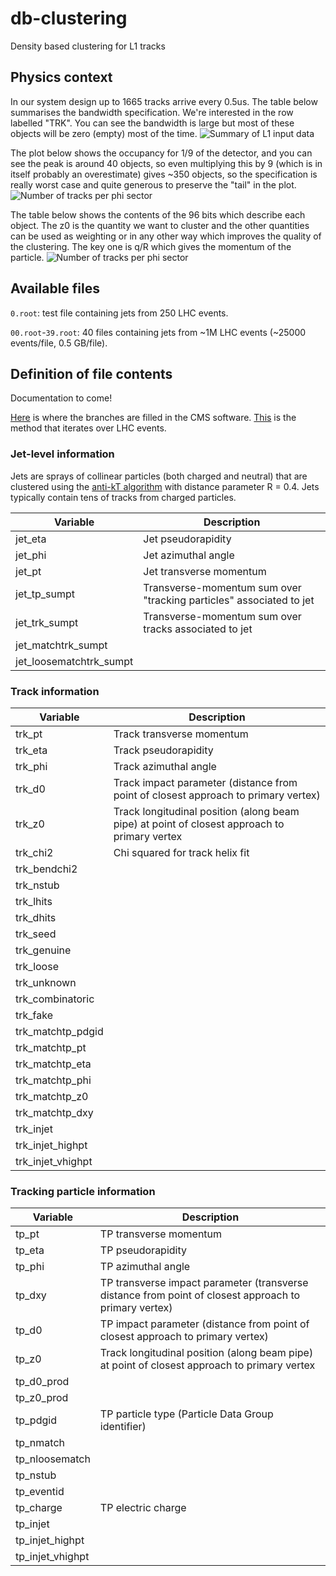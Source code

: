 # db-clustering
Density based clustering for L1 tracks

## Physics context

In our system design up to 1665 tracks arrive every 0.5us. The table below summarises the bandwidth specification. We're interested in the row labelled "TRK". You can see the bandwidth is large but most of these objects will be zero (empty) most of the time. 
![Summary of L1 input data](https://github.com/bainbrid/db-clustering/blob/master/L1TriggerInputData.png)

The plot below shows the occupancy for 1/9 of the detector, and you can see the peak is around 40 objects, so even multiplying this by 9 (which is in itself probably an overestimate) gives ~350 objects, so the specification is really worst case and quite generous to preserve the "tail" in the plot.
![Number of tracks per phi sector](https://github.com/bainbrid/db-clustering/blob/master/TracksPerPhiSector.png)

The table below shows the contents of the 96 bits which describe each object. The z0 is the quantity we want to cluster and the other quantities can be used as weighting or in any other way which improves the quality of the clustering. The key one is q/R which gives the momentum of the particle.
![Number of tracks per phi sector](https://github.com/bainbrid/db-clustering/blob/master/TrackParameters.png)

## Available files 

`0.root`: test file containing jets from 250 LHC events. 

`00.root`-`39.root`: 40 files containing jets from ~1M LHC events (~25000 events/file, 0.5 GB/file).

## Definition of file contents

Documentation to come!

[Here](https://github.com/cms-l1t-offline/cmssw/blob/l1t-phase2-v2.37.0/L1Trigger/TrackFindingTracklet/test/L1TrackNtupleMaker.cc) is where the branches are filled in the CMS software. [This](https://github.com/cms-l1t-offline/cmssw/blob/l1t-phase2-v2.37.0/L1Trigger/TrackFindingTracklet/test/L1TrackNtupleMaker.cc#L567) is the method that iterates over LHC events. 

### Jet-level information 

Jets are sprays of collinear particles (both charged and neutral) that are clustered using the [anti-kT algorithm](https://arxiv.org/abs/0802.1189) with distance parameter R = 0.4. Jets typically contain tens of tracks from charged particles. 

| Variable                   | Description |
| ---                        | --- |
| jet_eta                    | Jet pseudorapidity |
| jet_phi                    | Jet azimuthal angle |
| jet_pt                     | Jet transverse momentum |
| jet_tp_sumpt               | Transverse-momentum sum over "tracking particles" associated to jet |
| jet_trk_sumpt              | Transverse-momentum sum over tracks associated to jet |
| jet_matchtrk_sumpt         |     |
| jet_loosematchtrk_sumpt    |     |

### Track information 

| Variable           | Description |
| ---                | --- |
| trk_pt             | Track transverse momentum | 
| trk_eta            | Track pseudorapidity | 
| trk_phi            | Track azimuthal angle | 
| trk_d0             | Track impact parameter (distance from point of closest approach to primary vertex) | 
| trk_z0             | Track longitudinal position (along beam pipe) at point of closest approach to primary vertex | 
| trk_chi2           | Chi squared for track helix fit | 
| trk_bendchi2       |     | 
| trk_nstub          |     | 
| trk_lhits          |     | 
| trk_dhits          |     | 
| trk_seed           |     | 
| trk_genuine        |     | 
| trk_loose          |     | 
| trk_unknown        |     | 
| trk_combinatoric   |     | 
| trk_fake           |     | 
| trk_matchtp_pdgid  |     | 
| trk_matchtp_pt     |     | 
| trk_matchtp_eta    |     | 
| trk_matchtp_phi    |     | 
| trk_matchtp_z0     |     | 
| trk_matchtp_dxy    |     | 
| trk_injet          |     | 
| trk_injet_highpt   |     | 
| trk_injet_vhighpt  |     |

### Tracking particle information 

| Variable           | Description |
| ---                | --- |
| tp_pt              | TP transverse momentum |
| tp_eta             | TP pseudorapidity |
| tp_phi             | TP azimuthal angle |
| tp_dxy             | TP transverse impact parameter (transverse distance from point of closest approach to primary vertex) |
| tp_d0              | TP impact parameter (distance from point of closest approach to primary vertex) |
| tp_z0              | Track longitudinal position (along beam pipe) at point of closest approach to primary vertex |
| tp_d0_prod         |     |
| tp_z0_prod         |     |
| tp_pdgid           | TP particle type (Particle Data Group identifier) |
| tp_nmatch          |     |
| tp_nloosematch     |     |
| tp_nstub           |     |
| tp_eventid         |     |
| tp_charge          | TP electric charge |
| tp_injet           |     |
| tp_injet_highpt    |     |
| tp_injet_vhighpt   |     |


